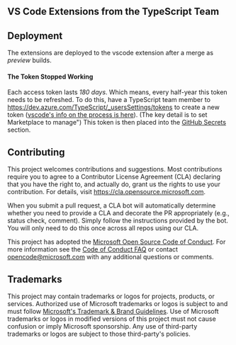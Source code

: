 ## VS Code Extensions from the TypeScript Team

## Deployment

The extensions are deployed to the vscode extension after a merge as _preview_ builds.

#### The Token Stopped Working

Each access token lasts _180 days_. Which means, every half-year this token needs to be refreshed. To do this, have a TypeScript team member to https://dev.azure.com/TypeScript/_usersSettings/tokens to create a new token ([vscode's info on the process is here](https://code.visualstudio.com/api/working-with-extensions/publishing-extension#get-a-personal-access-token)). (The key detail is to set Marketplace to manage") This token is then placed into the [GitHub Secrets](https://github.com/microsoft/TypeScript-VSCode-Extensions/settings/secrets/actions) section.

## Contributing

This project welcomes contributions and suggestions.  Most contributions require you to agree to a
Contributor License Agreement (CLA) declaring that you have the right to, and actually do, grant us
the rights to use your contribution. For details, visit https://cla.opensource.microsoft.com.

When you submit a pull request, a CLA bot will automatically determine whether you need to provide
a CLA and decorate the PR appropriately (e.g., status check, comment). Simply follow the instructions
provided by the bot. You will only need to do this once across all repos using our CLA.

This project has adopted the [Microsoft Open Source Code of Conduct](https://opensource.microsoft.com/codeofconduct/).
For more information see the [Code of Conduct FAQ](https://opensource.microsoft.com/codeofconduct/faq/) or
contact [opencode@microsoft.com](mailto:opencode@microsoft.com) with any additional questions or comments.

## Trademarks

This project may contain trademarks or logos for projects, products, or services. Authorized use of Microsoft 
trademarks or logos is subject to and must follow 
[Microsoft's Trademark & Brand Guidelines](https://www.microsoft.com/en-us/legal/intellectualproperty/trademarks/usage/general).
Use of Microsoft trademarks or logos in modified versions of this project must not cause confusion or imply Microsoft sponsorship.
Any use of third-party trademarks or logos are subject to those third-party's policies.
